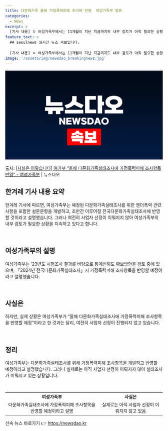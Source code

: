 ```yaml
---
title: 다문화가족 올해 가정폭력피해 조사에 반영  여성가족부 발표
categories:
  - News
excerpt: >
  [기사 내용] ㅇ 여성가족부에서는 11개월이 지난 지금까지도 내부 검토가 아직 필요한 상황 이란 말만 반복하…
feature_text: >
  ## seoulnews 실시간 뉴스 속보입니다.

  [기사 내용] ㅇ 여성가족부에서는 11개월이 지난 지금까지도 내부 검토가 아직 필요한 상황 이란 말만 반복하…
image: '/assets/img/newsdao_breakingnews.jpg'
---
```


![뉴스다오 속보](/assets/img/newsdao_breakingnews.jpg)

<p>출처: <a href="https://newsdao.kr/3335" rel="dofollow">[사실은 이렇습니다] 여가부 “올해 다문화가족실태조사에 가정폭력피해 조사항목 반영” - 여성가족부</a> | 뉴스다오</p>

<h2 data-ke-size="size26">한겨레 기사 내용 요약</h2>
한겨레 기사에 따르면, 여성가족부는 예정된 다문화가족실태조사를 위한 젠더폭력 관련 사항을 포함한 설문문항을 개발하고, 조만간 이루어질 전국다문화가족실태조사에 반영할 것이라고 설명했습니다. 그러나 여전히 사업자 선정이 이뤄지지 않아 여성가족부의 내부 검토가 필요한 상황을 지속하고 있다고 합니다.

<p data-ke-size="size16">&nbsp;</p>

<h2 data-ke-size="size26">여성가족부의 설명</h2>
여성가족부는 '23년도 시험조사 결과를 바탕으로 통계신뢰도 확보방안을 검토 중에 있으며, 「2024년 전국다문화가족실태조사」시 가정폭력피해 조사항목을 반영할 예정이라고 설명했습니다. 

<p data-ke-size="size16">&nbsp;</p>

<h2 data-ke-size="size26">사실은</h2>
하지만, 실제 상황은 여성가족부가 “올해 다문화가족실태조사에 가정폭력피해 조사항목을 반영할 예정”이라고 한 것과는 달리, 여전히 사업자 선정이 진행되지 않고 있습니다.

<p data-ke-size="size16">&nbsp;</p>

<h2 data-ke-size="size26">정리</h2>
여성가족부는 다문화가족실태조사를 위해 가정폭력피해 조사항목을 개발하고 반영할 예정이라고 설명했습니다. 그러나 실제로는 아직 사업자 선정이 이뤄지지 않아 실태조사가 미뤄지고 있는 상황입니다.

<p data-ke-size="size16">&nbsp;</p>

<table>
  <tr>
    <td style="text-align: center; height: 17px;"><b>여성가족부</b></td>
    <td style="text-align: center; height: 17px;"><b>사실은</b></td>
  </tr>
  <tr>
    <td style="text-align: center; height: 17px;">다문화가족실태조사에 가정폭력피해 조사항목을 반영할 예정이라고 설명</td>
    <td style="text-align: center; height: 17px;">실제로는 아직 사업자 선정이 이뤄지지 않고 있음</td>
  </tr>
</table>
 

신속 뉴스 바로가기 👉 <a href="https://newsdao.kr" rel="dofollow">https://newsdao.kr</a>


